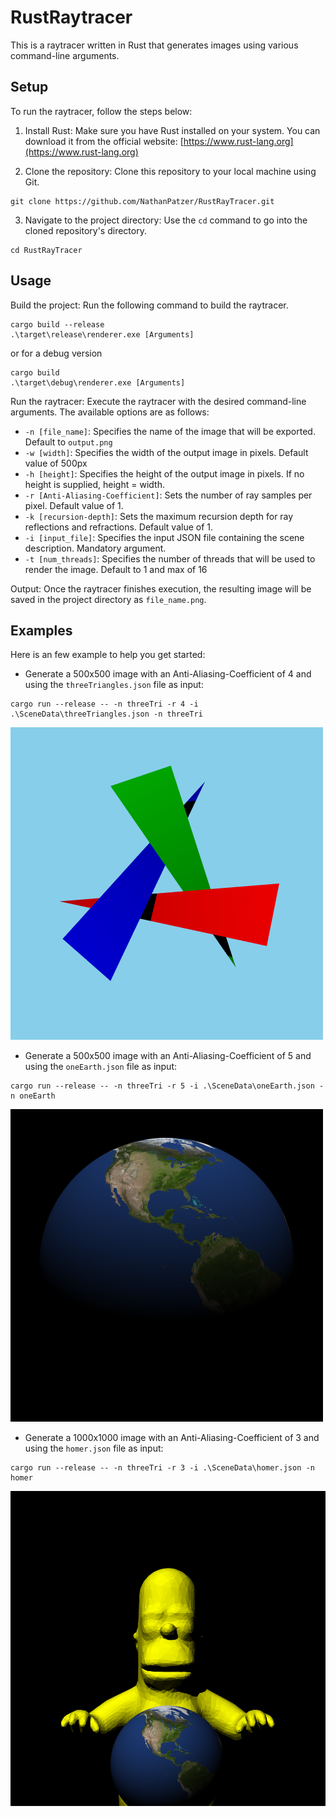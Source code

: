 # RustRaytracer

This is a raytracer written in Rust that generates images using various command-line arguments.

## Setup

To run the raytracer, follow the steps below:

1. Install Rust: Make sure you have Rust installed on your system. You can download it from the official website: [https://www.rust-lang.org](https://www.rust-lang.org)

2. Clone the repository: Clone this repository to your local machine using Git.
```
git clone https://github.com/NathanPatzer/RustRayTracer.git
```
3. Navigate to the project directory: Use the `cd` command to go into the cloned repository's directory.
```
cd RustRayTracer
```
## Usage
Build the project: Run the following command to build the raytracer.
```
cargo build --release
.\target\release\renderer.exe [Arguments]
```
or for a debug version
```
cargo build
.\target\debug\renderer.exe [Arguments]
```

Run the raytracer: Execute the raytracer with the desired command-line arguments. The available options are as follows:

- `-n [file_name]`: Specifies the name of the image that will be exported. Default to `output.png`
- `-w [width]`: Specifies the width of the output image in pixels. Default value of 500px
- `-h [height]`: Specifies the height of the output image in pixels. If no height is supplied, height = width.
- `-r [Anti-Aliasing-Coefficient]`: Sets the number of ray samples per pixel. Default value of 1.
- `-k [recursion-depth]`: Sets the maximum recursion depth for ray reflections and refractions. Default value of 1.
- `-i [input_file]`: Specifies the input JSON file containing the scene description. Mandatory argument.
- `-t [num_threads]`: Specifies the number of threads that will be used to render the image. Default to 1 and max of 16

Output: Once the raytracer finishes execution, the resulting image will be saved in the project directory as `file_name.png`.

## Examples

Here is an few example to help you get started:

- Generate a 500x500 image with an Anti-Aliasing-Coefficient of 4 and using the `threeTriangles.json` file as input:
```
cargo run --release -- -n threeTri -r 4 -i .\SceneData\threeTriangles.json -n threeTri
```
![Alt Text](./IMAGES/threetri.png)

- Generate a 500x500 image with an Anti-Aliasing-Coefficient of 5 and using the `oneEarth.json` file as input:
```
cargo run --release -- -n threeTri -r 5 -i .\SceneData\oneEarth.json -n oneEarth
```
![Alt Text](./IMAGES/oneEarth.png)
- Generate a 1000x1000 image with an Anti-Aliasing-Coefficient of 3 and using the `homer.json` file as input:
```
cargo run --release -- -n threeTri -r 3 -i .\SceneData\homer.json -n homer
```
![Alt Text](./IMAGES/homer.png)
